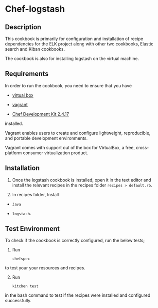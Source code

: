 # Chef-logstash

## Description

This cookbook is primarily for configuration and installation of recipe dependencies for the ELK project along with
other two cookbooks, Elastic search and Kiban cookbooks.

The cookbook is also for installing logstash on the virtual machine.

## Requirements

In order to run the cookbook, you need to ensure that you have

* [virtual box](https://www.virtualbox.org/wiki/Downloads)

* [vagrant](https://www.vagrantup.com/downloads.html)

* [Chef Development Kit 2.4.17](https://downloads.chef.io/chefdk)

installed.

Vagrant enables users to create and configure lightweight, reproducible, and portable development environments.

Vagrant comes with support out of the box for VirtualBox, a free, cross-platform consumer virtualization product.

## Installation

1. Once the logstash cookbook is installed, open it in the text editor and install the relevant recipes in the recipes folder `recipes > default.rb`.

2. In recipes folder, Install

* 	``Java`` 

* 	``logstash``.

## Test Environment

To check if the cookbook is correctly configured, run the below tests; 

1. Run

	``chefspec``

 to test your your resources and recipes.

2. Run

	``kitchen test``

in the bash command to test if the recipes were installed and configured successfully.
